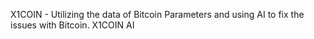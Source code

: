 X1COIN - Utilizing the data of Bitcoin Parameters and using AI to fix the issues with Bitcoin. X1COIN AI









